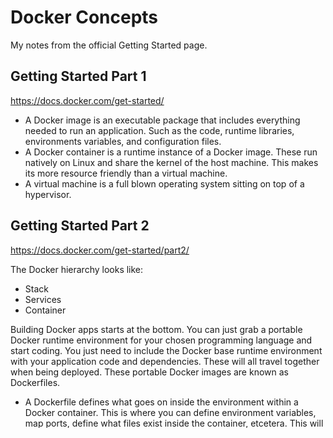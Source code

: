 # Docker Concepts

My notes from the official Getting Started page.

## Getting Started Part 1

https://docs.docker.com/get-started/

* A Docker image is an executable package that includes everything needed to run an application. Such as the code, runtime libraries, environments variables, and configuration files.
* A Docker container is a runtime instance of a Docker image. These run natively on Linux and share the kernel of the host machine. This makes its more resource friendly than a virtual machine.
* A virtual machine is a full blown operating system sitting on top of a hypervisor.

## Getting Started Part 2

https://docs.docker.com/get-started/part2/

The Docker hierarchy looks like:

* Stack
* Services
* Container

Building Docker apps starts at the bottom. You can just grab a portable Docker runtime environment for your chosen programming language and start coding. You just need to include the Docker base runtime environment with your application code and dependencies. These will all travel together when being deployed. These portable Docker images are known as Dockerfiles.

* A Dockerfile defines what goes on inside the environment within a Docker container. This is where you can define environment variables, map ports, define what files exist inside the container, etcetera. This will make sure that whereever the container is deployed it will have the same configuration.
** The filename is `Dockerfile`
* The requirements file lists all the dependencies for the application.
** The filename is `requirements.txt`

When accessing the name of a host when inside a container, the container ID will be returned. Conceptually similar to a process ID.
When accessing apps within a container, use the address and ports that were mapped in the Dockerfile.
When running in detached (background) mode, you will receive the container ID as output from the startup. Use this control the container.

* A registry is a collection of repositories. `docker` uses the Public registry by default.
* A repository is a collection of images.
* Image tags are the mechanism used by repostitories to apply version numbers to images. The syntax to tag a local image to a repository is `username/repository:tag`
* No matter where `docker run` is executed, it will always pull from `requirements.txt`
